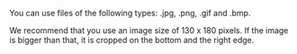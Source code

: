 <!-- markdownlint-disable-file MD041 -->
You can use files of the following types: .jpg, .png, .gif and .bmp.

We recommend that you use an image size of 130 x 180 pixels. If the image is bigger than that, it is cropped on the bottom and the right edge.

